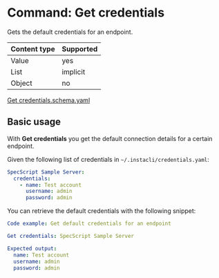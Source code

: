 # Command: Get credentials

Gets the default credentials for an endpoint.

| Content type | Supported |
|--------------|-----------|
| Value        | yes       |
| List         | implicit  |
| Object       | no        |

[Get credentials.schema.yaml](schema/Get%20credentials.schema.yaml)

## Basic usage

With **Get credentials** you get the default connection details for a certain endpoint.

Given the following list of credentials in `~/.instacli/credentials.yaml`:

```yaml file=credentials.yaml
SpecScript Sample Server:
  credentials:
    - name: Test account
      username: admin
      password: admin
```

<!-- yaml specscript
Credentials: ${SCRIPT_TEMP_DIR}/credentials.yaml
-->

You can retrieve the default credentials with the following snippet:

```yaml specscript
Code example: Get default credentials for an endpoint

Get credentials: SpecScript Sample Server

Expected output:
  name: Test account
  username: admin
  password: admin
```

